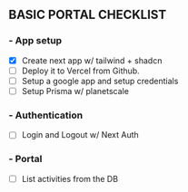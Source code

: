 ## BASIC PORTAL CHECKLIST

### - App setup

- [x] Create next app w/ tailwind + shadcn
- [ ] Deploy it to Vercel from Github.
- [ ] Setup a google app and setup credentials
- [ ] Setup Prisma w/ planetscale

### - Authentication

- [ ] Login and Logout w/ Next Auth

### - Portal

- [ ] List activities from the DB
